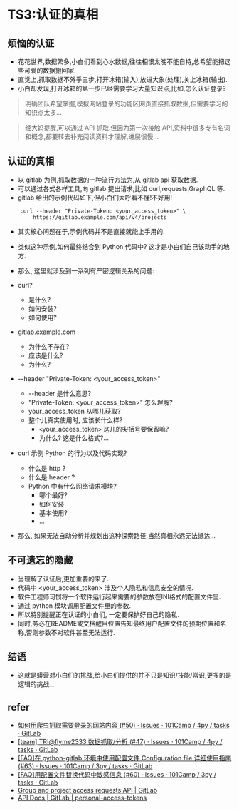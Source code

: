 # TS3:认证的真相

## 烦恼的认证
- 花花世界,数据繁多,小白们看到心水数据,往往相恨太晚不能自持,总希望能把这些可爱的数据搬回家.
- 直觉上,抓取数据不外乎三步,打开冰箱(输入),放进大象(处理),关上冰箱(输出).
- 小白却发现,打开冰箱的第一步已经需要学习大量知识点,比如,怎么认证登录?


> 明确团队希望掌握,模拟网站登录的功能区网页直接抓取数据,但需要学习的知识点太多...

> 经大妈提醒,可以通过 API 抓取.但因为第一次接触 API,资料中很多专有名词和概念,都要转去补充阅读资料才理解,进展很慢...


## 认证的真相
- 以 gitlab 为例,抓取数据的一种流行方法为,从 gitlab api 获取数据.
- 可以通过各式各样工具,向 gitlab 提出请求,比如 curl,requests,GraphQL 等.
- gitlab 给出的示例代码如下,但小白们大呼看不懂!不好用!

```
    curl --header "Private-Token: <your_access_token>" \
        https://gitlab.example.com/api/v4/projects
```

- 其实核心问题在于,示例代码并不是直接就能上手用的. 
- 类似这种示例,如何最终结合到 Python 代码中? 这才是小白们自己该动手的地方.
- 那么, 这里就涉及到一系列有严密逻辑关系的问题:
- curl?
    + 是什么?
    + 如何安装?
    + 如何使用?
- gitlab.example.com
    + 为什么不存在?
    + 应该是什么?
    + 为什么?
- --header "Private-Token: <your_access_token>"
    + --header 是什么意思?
    + "Private-Token: <your_access_token>" 怎么理解?
    + your_access_token 从哪儿获取?
    + 整个儿真实使用时, 应该长什么样?
        * `<`your_access_token`>` 这儿的尖括号要保留嘛?
        * 为什么? 这是什么格式?...
- curl 示例 Python 的行为以及代码实现?
    + 什么是 http ?
    + 什么是 header ?
    + Python 中有什么网络请求模块?
        * 哪个最好?
        * 如何安装
        * 基本使用?
        * ...

- 那么, 如果无法自动分析并规划出这种探索路径,当然真相永远无法抵达...

## 不可遗忘的隐藏
- 当理解了认证后,更加重要的来了.
- 代码中 <your_access_token> 涉及个人隐私和信息安全的情况.
- 软件工程师习惯将一个软件运行起来需要的参数放在INI格式的配置文件里.
- 通过 python 模块调用配置文件里的参数.
- 所以特别提醒正在认证的小白们, 一定要保护好自己的隐私.
- 同时,务必在README或文档醒目位置告知最终用户配置文件的预期位置和名称,否则参数不对软件甚至无法运行.

## 结语
- 这就是蟒营对小白们的挑战,给小白们提供的并不只是知识/技能/常识,更多的是逻辑的挑战...


## refer
- [如何用爬虫抓取需要登录的网站内容 (#50) · Issues · 101Camp / 4py / tasks · GitLab](https://gitlab.com/101camp/4py/tasks/issues/50#note_255534812)
- [[team] <TRI@flyme2333> 数据抓取/分析 (#47) · Issues · 101Camp / 4py / tasks · GitLab](https://gitlab.com/101camp/4py/tasks/issues/47)
- [[FAQ]在 python-gitlab 环境中使用配置文件 Configuration file 详细使用指南 (#63) · Issues · 101Camp / 3py / tasks · GitLab](https://gitlab.com/101camp/3py/tasks/issues/63)
- [[FAQ]用配置文件替换代码中敏感信息 (#60) · Issues · 101Camp / 3py / tasks · GitLab](https://gitlab.com/101camp/3py/tasks/issues/60)
- [Group and project access requests API | GitLab](https://docs.gitlab.com/ee/api/access_requests.html)
- [API Docs | GitLab | personal-access-tokens](https://docs.gitlab.com/ee/api/README.html#personal-access-tokens)
